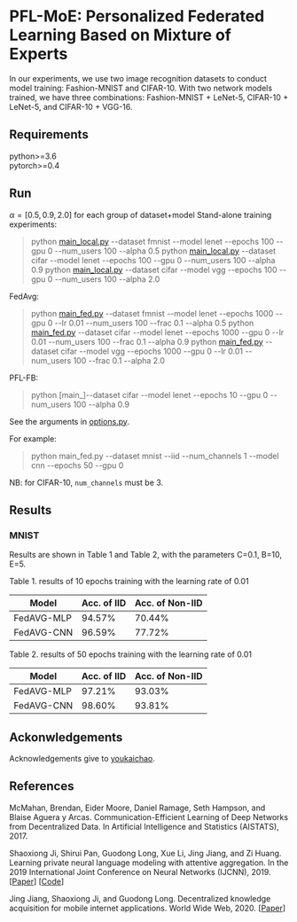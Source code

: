 # PFL-MoE: Personalized Federated Learning Based on Mixture of Experts

In our experiments, we use two image recognition datasets to conduct model training: 
Fashion-MNIST and CIFAR-10. With two network models trained, we have three combinations: Fashion-MNIST + LeNet-5, CIFAR-10 + LeNet-5, and CIFAR-10 + VGG-16. 

## Requirements
python>=3.6  
pytorch>=0.4

## Run
$\alpha=[0.5, 0.9, 2.0]$ for each group of dataset+model
Stand-alone training experiments:
> python [main_local.py](main_local.py) --dataset fmnist --model lenet --epochs 100 --gpu 0 --num_users 100 --alpha 0.5
> python [main_local.py](main_local.py) --dataset cifar --model lenet --epochs 100 --gpu 0 --num_users 100 --alpha 0.9
> python [main_local.py](main_local.py) --dataset cifar --model vgg --epochs 100 --gpu 0 --num_users 100 --alpha 2.0

FedAvg:
> python [main_fed.py](main_fed.py) --dataset fmnist --model lenet --epochs 1000 --gpu 0 --lr 0.01 --num_users 100 --frac 0.1 --alpha 0.5
> python [main_fed.py](main_fed.py) --dataset cifar --model lenet --epochs 1000 --gpu 0 --lr 0.01 --num_users 100 --frac 0.1 --alpha 0.9
> python [main_fed.py](main_fed.py) --dataset cifar --model vgg --epochs 1000 --gpu 0 --lr 0.01 --num_users 100 --frac 0.1 --alpha 2.0

PFL-FB:

> python [main_]--dataset cifar --model lenet --epochs 10 --gpu 0 --num_users 100 --alpha 0.9


See the arguments in [options.py](utils/options.py). 

For example:
> python main_fed.py --dataset mnist --iid --num_channels 1 --model cnn --epochs 50 --gpu 0  

NB: for CIFAR-10, `num_channels` must be 3.

## Results
### MNIST
Results are shown in Table 1 and Table 2, with the parameters C=0.1, B=10, E=5.

Table 1. results of 10 epochs training with the learning rate of 0.01

| Model     | Acc. of IID | Acc. of Non-IID|
| -----     | -----       | ----           |
| FedAVG-MLP|  94.57%     | 70.44%         |
| FedAVG-CNN|  96.59%     | 77.72%         |

Table 2. results of 50 epochs training with the learning rate of 0.01

| Model     | Acc. of IID | Acc. of Non-IID|
| -----     | -----       | ----           |
| FedAVG-MLP| 97.21%      | 93.03%         |
| FedAVG-CNN| 98.60%      | 93.81%         |


## Ackonwledgements
Acknowledgements give to [youkaichao](https://github.com/youkaichao).

## References
McMahan, Brendan, Eider Moore, Daniel Ramage, Seth Hampson, and Blaise Aguera y Arcas. Communication-Efficient Learning of Deep Networks from Decentralized Data. In Artificial Intelligence and Statistics (AISTATS), 2017.

Shaoxiong Ji, Shirui Pan, Guodong Long, Xue Li, Jing Jiang, and Zi Huang. Learning private neural language modeling with attentive aggregation. In the 2019 International Joint Conference on Neural Networks (IJCNN), 2019. [[Paper](https://arxiv.org/abs/1812.07108)] [[Code](https://github.com/shaoxiongji/fed-att)]

Jing Jiang, Shaoxiong Ji, and Guodong Long. Decentralized knowledge acquisition for mobile internet applications. World Wide Web, 2020. [[Paper](https://link.springer.com/article/10.1007/s11280-019-00775-w)]


